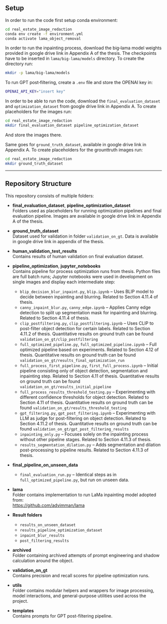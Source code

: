 ## Setup

In order to run the code first setup conda environment:

```bash
cd real_estate_image_redaction
conda env create -f environment.yml
conda activate lama_object_removal
```

In order to run the inpainting process, download the big‑lama model weights provided in google drive link in Appendix A of the thesis. The checkpoints have to be inserted in `lama/big-lama/models` directory. To create the directory run:
```bash
mkdir -p lama/big-lama/models
```
To run GPT post‑filtering, create a `.env` file and store the OPENAI key in:

```bash
OPENAI_API_KEY="insert key"
```

In order to be able to run the code, download the `final_evaluation_dataset` and `optimization_dataset` from google drive link in Appendix A. To create placeholders for the images run: 

```bash
cd real_estate_image_redaction
mkdir final_evaluation_dataset pipeline_optimization_dataset
```
And store the images there.

Same goes for `ground_truth_dataset`, available in google drive link in Appendix A. To create placeholders for the grounttruth images run:
```bash
cd real_estate_image_redaction
mkdir ground_truth_dataset
```

---

## Repository Structure

This repository consists of multiple folders:

- **final_evaluation_dataset**, **pipeline_optimization_dataset**  
  Folders used as placeholders for running optimization pipelines and final evaluation pipeline. Images are available in google drive link in Appendix A of the thesis.

- **ground_truth_dataset**  
  Dataset used for validation in folder `validation_on_gt`. Data is available in google drive link in appendix of the thesis.

- **human_validation_test_results**  
  Contains results of human validation on final evaluation dataset.

- **pipeline_optimization**, **jupyter_notebooks**  
  Contains pipeline for process optimization runs from thesis. Python files are full batch runs; Jupyter notebooks were used in development on single images and display each intermediate step:  
  - `blip_decision_blur_inpaint.py`, `blip.ipynb` – Uses BLIP model to decide between inpainting and blurring. Related to Section 4.11.4 of thesis.  
  - `canny_inpaint_blur.py`, `canny_edge.ipynb` – Applies Canny edge detection to split up segmentation mask for inpainting and blurring. Related to Section 4.11.4 of thesis. 
  - `clip_postfiltering.py`, `clip_postfiltering.ipynb` – Uses CLIP to post-filter object detection for certain labels. Related to Section 4.11.2 of thesis. Quantitative results on ground truth can be found `validation_on_gt/clip_postfiltering`
  - `full_optimized_pipeline.py`, `full_optimized_pipeline.ipynb` – Full optimized pipeline based on experiments. Related to Section 4.12 of thesis. Quantitative results on ground truth can be found `validation_on_gt/results_final_optimization_run`
  - `full_process_first_pipeline.py`, `first_full_process.ipynb` – Initial pipeline consisting only of object detection, segmentation and inpainting step. Related to Section 4.11 of thesis.  Quantitative results on ground truth can be found `validation_on_gt/results_initial_pipeline`
  - `full_process_results_threshold_testing.py` – Experimenting with different confidence thresholds for object detection. Related to Section 4.11 of thesis. Quantitative results on ground truth can be found `validation_on_gt/results_threshold_testing`
  - `gpt_filtering.py`, `gpt_post_filtering.ipynb` – Experimenting with LLM as judge for post-filtering on object detection. Related to Section 4.11.2 of thesis.  Quantitative results on ground truth can be found `validation_on_gt/gpt_post_filtering_results`
  - `inpainting_only.py` – Focuses solely on the inpainting process without other pipeline stages. Related to Section 4.11.3 of thesis.  
  - `results_segmentation_dilation.py` – Adds segmentation and dilation post-processing to pipeline results. Related to Section 4.11.3 of thesis.  

- **final_pipeline_on_unseen_data**  
  - `final_evaluation_run.py` – Identical steps as in `full_optimized_pipeline.py`, but run on unseen data.

- **lama**  
  Folder contains implementation to run LaMa inpainting model adopted from:  
  https://github.com/advimman/lama

- **Result folders**  
  - `results_on_unseen_dataset`  
  - `results_pipeline_optimization_dataset`  
  - `inpaint_blur_results`  
  - `post_filtering_results`

- **archived**  
  Folder containing archived attempts of prompt engineering and shadow calculation around the object.

- **validation_on_gt**  
  Contains precision and recall scores for pipeline optimization runs.

- **utils**  
  Folder contains modular helpers and wrappers for image processing, model interactions, and general-purpose utilities used across the project.

- **templates**  
  Contains prompts for GPT post-filtering pipeline.
